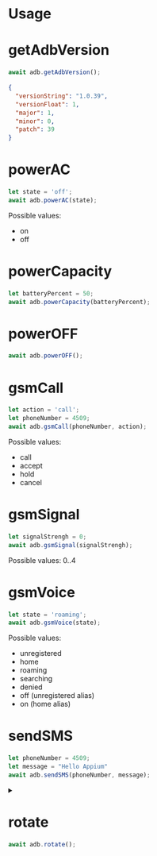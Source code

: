 # Usage

# getAdbVersion

```javascript
await adb.getAdbVersion();
```

```json
{
  "versionString": "1.0.39",
  "versionFloat": 1,
  "major": 1,
  "minor": 0,
  "patch": 39
}
```

# powerAC

```javascript
let state = 'off';
await adb.powerAC(state);
```
Possible values:
 * on
 * off

# powerCapacity
```javascript
let batteryPercent = 50;
await adb.powerCapacity(batteryPercent);
```

# powerOFF
```javascript
await adb.powerOFF();
```

# gsmCall
```javascript
let action = 'call';
let phoneNumber = 4509;
await adb.gsmCall(phoneNumber, action);
```

Possible values:
 * call
 * accept
 * hold
 * cancel

# gsmSignal
```javascript
let signalStrengh = 0;
await adb.gsmSignal(signalStrengh);
```
Possible values: 0..4

# gsmVoice
```javascript
let state = 'roaming';
await adb.gsmVoice(state);
```

Possible values:

 * unregistered
 * home
 * roaming
 * searching
 * denied
 * off (unregistered alias)
 * on (home alias)

# sendSMS

```javascript
let phoneNumber = 4509;
let message = "Hello Appium"
await adb.sendSMS(phoneNumber, message);
```

<details>
  <summary></summary>
  <img src="static/send-sms-screen.png" width="200" />
</details>

# rotate

```javascript
await adb.rotate();
```

